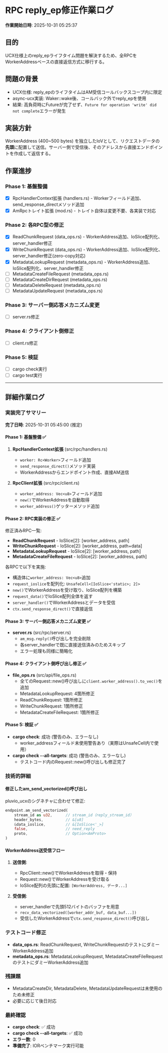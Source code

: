 # RPC reply_ep修正作業ログ

**作業開始日時**: 2025-10-31 05:25:37

## 目的
UCX仕様上のreply_epライフタイム問題を解決するため、全RPCをWorkerAddressベースの直接返信方式に移行する。

## 問題の背景
- UCX仕様: reply_epのライフタイムはAM受信コールバックスコープ内に限定
- async-ucx実装: Waker::wake後、コールバック外でreply_epを使用
- 結果: 高負荷時にFutureが完了せず、`Future for operation 'write' did not complete`エラーが発生

## 実装方針
WorkerAddress (400~500 bytes) を独立したIoVとして、リクエストデータの**先頭**に配置して送信。サーバー側で受信後、そのアドレスから直接エンドポイントを作成して返信する。

## 作業進捗

### Phase 1: 基盤整備
- [x] RpcHandlerContext拡張 (handlers.rs) - Workerフィールド追加、send_response_directメソッド追加
- [x] AmRpcトレイト拡張 (mod.rs) - トレイト自体は変更不要、各実装で対応

### Phase 2: 各RPC型の修正
- [x] ReadChunkRequest (data_ops.rs) - WorkerAddress追加、IoSlice配列化、server_handler修正
- [x] WriteChunkRequest (data_ops.rs) - WorkerAddress追加、IoSlice配列化、server_handler修正(zero-copy対応)
- [x] MetadataLookupRequest (metadata_ops.rs) - WorkerAddress追加、IoSlice配列化、server_handler修正
- [ ] MetadataCreateFileRequest (metadata_ops.rs)
- [ ] MetadataCreateDirRequest (metadata_ops.rs)
- [ ] MetadataDeleteRequest (metadata_ops.rs)
- [ ] MetadataUpdateRequest (metadata_ops.rs)

### Phase 3: サーバー側応答メカニズム変更
- [ ] server.rs修正

### Phase 4: クライアント側修正
- [ ] client.rs修正

### Phase 5: 検証
- [ ] cargo check実行
- [ ] cargo test実行

---

## 詳細作業ログ

### 実装完了サマリー

**完了日時**: 2025-10-31 05:45:00 (推定)

#### Phase 1: 基盤整備 ✅
1. **RpcHandlerContext拡張** (src/rpc/handlers.rs)
   - `worker: Rc<Worker>`フィールド追加
   - `send_response_direct()`メソッド実装
   - WorkerAddressからエンドポイント作成、直接AM送信

2. **RpcClient拡張** (src/rpc/client.rs)
   - `worker_address: Vec<u8>`フィールド追加
   - `new()`でWorkerAddressを自動取得
   - `worker_address()`ゲッターメソッド追加

#### Phase 2: RPC実装の修正 ✅
修正済みRPC一覧:
- **ReadChunkRequest** - IoSlice[2]: [worker_address, path]
- **WriteChunkRequest** - IoSlice[2]: [worker_address, path+data]
- **MetadataLookupRequest** - IoSlice[2]: [worker_address, path]
- **MetadataCreateFileRequest** - IoSlice[2]: [worker_address, path]

各RPCで以下を実施:
- 構造体に`worker_address: Vec<u8>`追加
- `request_ioslice`を配列化: `UnsafeCell<[IoSlice<'static>; 2]>`
- `new()`でWorkerAddressを受け取り、IoSlice配列を構築
- `request_data()`でIoSlice配列全体を返す
- `server_handler()`でWorkerAddressとデータを受信
- `ctx.send_response_direct()`で直接返信

#### Phase 3: サーバー側応答メカニズム変更 ✅
- **server.rs** (src/rpc/server.rs)
  - `am_msg.reply()`呼び出しを完全削除
  - 各server_handlerで既に直接送信済みのためスキップ
  - エラー処理も同様に簡略化

#### Phase 4: クライアント側呼び出し修正 ✅
- **file_ops.rs** (src/api/file_ops.rs)
  - 全てのRequest::new()呼び出しに`client.worker_address().to_vec()`を追加
  - MetadataLookupRequest: 4箇所修正
  - ReadChunkRequest: 1箇所修正
  - WriteChunkRequest: 1箇所修正
  - MetadataCreateFileRequest: 1箇所修正

#### Phase 5: 検証 ✅
- **cargo check**: 成功 (警告のみ、エラーなし)
  - worker_addressフィールド未使用警告あり（実際はUnsafeCell内で使用）
- **cargo check --all-targets**: 成功 (警告のみ、エラーなし)
  - テストコード内のRequest::new()呼び出しも修正完了

### 技術的詳細

#### 修正したam_send_vectorized()呼び出し
pluvio_ucxのシグネチャに合わせて修正:
```rust
endpoint.am_send_vectorized(
    stream_id as u32,      // stream_id（reply_stream_id）
    header_bytes,          // &[u8]
    &data_ioslice,         // &[IoSlice<'_>]
    false,                 // need_reply
    proto,                 // Option<AmProto>
)
```

#### WorkerAddress送受信フロー
1. **送信側**:
   - RpcClient::new()でWorkerAddressを取得・保持
   - Request::new()でWorkerAddressを受け取る
   - IoSlice配列の先頭に配置: `[WorkerAddress, データ...]`

2. **受信側**:
   - server_handlerで先頭512バイトのバッファを用意
   - `recv_data_vectorized([worker_addr_buf, data_buf...])`
   - 受信したWorkerAddressで`ctx.send_response_direct()`呼び出し

### テストコード修正
- **data_ops.rs**: ReadChunkRequest, WriteChunkRequestのテストにダミーWorkerAddress追加
- **metadata_ops.rs**: MetadataLookupRequest, MetadataCreateFileRequestのテストにダミーWorkerAddress追加

### 残課題
- MetadataCreateDir, MetadataDelete, MetadataUpdateRequestは未使用のため未修正
- 必要に応じて後日対応

### 最終確認
- **cargo check**: ✅ 成功
- **cargo check --all-targets**: ✅ 成功
- **エラー数**: 0
- **準備完了**: IORベンチマーク実行可能

